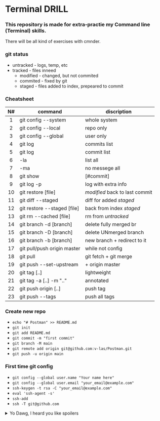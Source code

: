 # Terminal DRILL

### This repository is made for extra-practie my Command line (Terminal) skills.
There will be all kind of exercises with cmnder.

### git status
- untracked - logs, temp, etc
- tracked - files inneed
  - modified - changed, but not commited
  - commited - fixed by git
  - staged - files added to index, prepeared to commit

### Cheatsheet
N# | command | discription
:---:| --- | ---
1 | git config --system | whole system
2 | git config --local | repo only
3 | git config --global | user only
4 | git log | commits list
5 | git log | commit list
6 | -la | list all 
7 | -ma | no messege all
8 | git show | [#commit]
9 | git log -p | log with extra info
10 | git restore [file] | *modified* back to last commit
11 | git diff --staged | diff for added *staged*
12 | git restore --staged [file] | back from index *staged*
13 | git rm --cached [file] | rm from *untracked*
14 | git branch -d [branch] | delete fully merged br
15 | git branch -D [branch] | delete UNmerged branch
16 | git branch -b [branch] | new branch + redirect to it
17 | git pull/push origin master | while not config
18 | git pull | git fetch + git merge
19 | git push --set-upstream | + origin master
20 | git tag [..] | lightweight
21 | git tag -a [..] -m ".." | annotated
22 | git push origin [..] | push tag
23 | git push --tags | push all tags

### Create new repo
- `echo "# Postman" >> README.md`
- `git init`
- `git add README.md`
- `git commit -m "first commit"`
- `git branch -M main`
- `git remote add origin git@github.com:v-las/Postman.git`
- `git push -u origin main`

### First time git config
- `git config --global user.name "Your name here"`
- `git config --global user.email "your_email@example.com"`
- `ssh-keygen -t rsa -C "your_email@example.com"`
- `eval 'ssh-agent -s'`
- `ssh-add`
- `ssh -T git@github.com`

<details>
<summary>Yo Dawg, I heard you like spoilers</summary>
  <details>
  <summary>So I put a spoiler on your spoiler</summary>
    <details>
    <summary>So you can drive while</summary>
    Snape kills Dumledore
      
      Yeah it's old, but i like this one
<img src="https://marriednetworth.com/wp-content/uploads/2018/05/xzibit_2466.jpeg" alt="old_snoop_dogg" width="710" height="400">
  </details>
</details>
